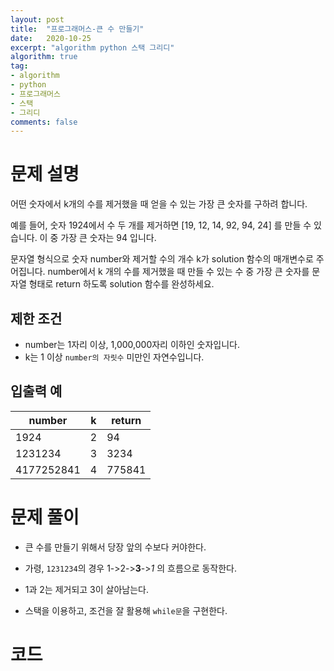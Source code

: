 ```yaml
---
layout: post
title:  "프로그래머스-큰 수 만들기"
date:   2020-10-25
excerpt: "algorithm python 스택 그리디"
algorithm: true
tag:
- algorithm 
- python
- 프로그래머스
- 스택
- 그리디
comments: false
---
```


# 문제 설명

어떤 숫자에서 k개의 수를 제거했을 때 얻을 수 있는 가장 큰 숫자를 구하려 합니다.

예를 들어, 숫자 1924에서 수 두 개를 제거하면 [19, 12, 14, 92, 94, 24] 를 만들 수 있습니다. 이 중 가장 큰 숫자는 94 입니다.

문자열 형식으로 숫자 number와 제거할 수의 개수 k가 solution 함수의 매개변수로 주어집니다. number에서 k 개의 수를 제거했을 때 만들 수 있는 수 중 가장 큰 숫자를 문자열 형태로 return 하도록 solution 함수를 완성하세요.

## 제한 조건

- number는 1자리 이상, 1,000,000자리 이하인 숫자입니다.
- k는 1 이상 `number의 자릿수` 미만인 자연수입니다.

## 입출력 예

| number     | k    | return |
| ---------- | ---- | ------ |
| 1924       | 2    | 94     |
| 1231234    | 3    | 3234   |
| 4177252841 | 4    | 775841 |



# 문제 풀이

- 큰 수를 만들기 위해서 당장 앞의 수보다 커야한다.

- 가령, `1231234`의 경우 1->2->**3**->*1* 의 흐름으로 동작한다.
- 1과 2는 제거되고 3이 살아남는다.
- 스택을 이용하고, 조건을 잘 활용해 `while문`을 구현한다.

# 코드

<script src="https://gist.github.com/Psolmin/61558d1cced7df8885276b4d3aabced2.js"></script>